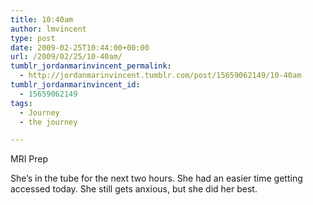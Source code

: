 ```yaml
---
title: 10:40am
author: lmvincent
type: post
date: 2009-02-25T10:44:00+00:00
url: /2009/02/25/10-40am/
tumblr_jordanmarinvincent_permalink:
  - http://jordanmarinvincent.tumblr.com/post/15659062149/10-40am
tumblr_jordanmarinvincent_id:
  - 15659062149
tags:
  - Journey
  - the journey

---
```

<a href="http://www.flickr.com/photos/larryvincent/3309813818/" title="photo sharing" target="_blank" rel="noopener"><img src="http://farm4.static.flickr.com/3399/3309813818_85dcf77030_m.jpg" alt="" style="float:right;margin-left:15px;" /></a>

MRI Prep

<p style="padding-bottom:190px;">
  She&rsquo;s in the tube for the next two hours. She had an easier time getting accessed today. She still gets anxious, but she did her best.
</p>

<div class="blogger-post-footer">
  <img loading="lazy" width="1" height="1" src="https://blogger.googleusercontent.com/tracker/9039099668816362935-3370901021183958048?l=jordansjourney2.blogspot.com" alt="" />
</div>
